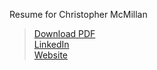 Resume for Christopher McMillan

> [Download PDF](resume.pdf)  
> [LinkedIn](https://www.linkedin.com/in/kmsquared)  
> [Website](http://www.kmsquared.net)